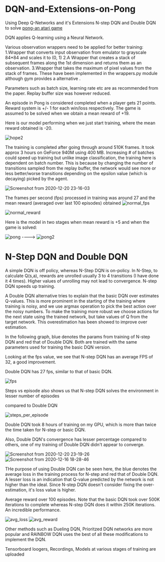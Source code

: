 # DQN-and-Extensions-on-Pong

Using Deep Q-Networks and it's Extensions N-step DQN and Double DQN to solve [pong-an atari game](https://gym.openai.com/envs/Pong-v0/)

DQN applies Q-learning using a Neural Network. 

Various observation wrappers need to be applied for better training:
1.Wrapper that converts input observation from emulator to grayscale 84*84 and scales it to (0, 1)
2.A Wrapper that creates a stack of subsequent frames along the 1st dimension and returns them as an observation. 
3.Wrapper that takes the maximum of pixel values from the stack of frames.
These have been implemented in the wrappers.py module although gym provides a alternative .

Parameters such as batch size, learning rate etc are as recommended from the paper. Replay buffer size was however reduced.

An episode in Pong is considered completed when a player gets 21 points. Reward system is +/- 1 for each win/loss respectively. The game is assumed to be solved when we obtain a mean reward of +19.

Here is our model performing when we just start training, where the mean reward obtained is -20. 


![hope2](https://user-images.githubusercontent.com/56476887/102717165-91ce1900-4306-11eb-87cb-3461df5f1eec.gif)


The training is completed after going through around 510K frames. It took approx 3 hours on GeForce 940M using 400 MB. Increasing # of batches could speed up training but unlike image classification, the training here is dependent on batch number. This is because by changing the number of transitions sampled from the replay buffer, the network would see more or less better/worse transitions depending on the epsilon value (which is decaying) picked by the agent. 


![Screenshot from 2020-12-20 23-16-03](https://user-images.githubusercontent.com/56476887/102720374-eaf37800-4319-11eb-9b3e-ae2408f33998.png)


The frames per second (fps) processed in training was around 27 and the mean reward (averaged over last 100 episodes) obtained
![normal_fps](https://user-images.githubusercontent.com/56476887/102718670-5552eb00-430f-11eb-8e08-d872bee46299.png)


![normal_reward](https://user-images.githubusercontent.com/56476887/102718675-57b54500-430f-11eb-94f9-08905a1be623.png)

Here is the model in two stages when mean reward is +5 and when the game is solved:

![pong](https://user-images.githubusercontent.com/56476887/102718563-db226680-430e-11eb-8b7e-b3206806978c.gif) ---->
![pong2](https://user-images.githubusercontent.com/56476887/102718576-effefa00-430e-11eb-8415-128441967b77.gif)


# N-Step DQN and Double DQN 

A simple DQN is off policy, whereas N-Step DQN is on-policy. In N-Step, to calculate Q(s,a), rewards are unrolled usually 3 to 4 transitions (I have done it 4 times). Higher values of unrolling may not lead to convergence. N-step DQN speeds up training.  

A Double DQN alternative tries to explain that the basic DQN over estimates Q-values. This is more prominent in the starting of the training where training is noisy, and we use argmax operation to pick the best action over the noisy numbers. To make the training more robust we choose actions for the next state using the trained network, but take values of Q from the target network. This overestimation has been showed to improve over estimation.

In the following graph, blue denotes the params from training of N-step DQN and red that of Double DQN. Both are trained with the same parameters used for training the basic DQN version.

Looking at the fps value, we see that N-step DQN has an average FPS of 32, a good improvement. 

Double DQN has 27 fps, similar to that of basic DQN.


![fps](https://user-images.githubusercontent.com/56476887/102718606-0a38d800-430f-11eb-8dc6-11e33fb0090d.png)



Steps vs episode also shows us that N-step DQN solves the environment in lesser number of episodes 

compared to Double DQN


![steps_per_episode](https://user-images.githubusercontent.com/56476887/102718625-1f156b80-430f-11eb-94da-68d8582ecc86.png)


Double DQN took 8 hours of training on my GPU, which is more than twice the time taken for N-step or basic DQN. 

Also, Double DQN's convergence has lesser percentage compared to others, one of my training of Double DQN didn't appear to converge. 


![Screenshot from 2020-12-20 23-19-26](https://user-images.githubusercontent.com/56476887/102720377-ee86ff00-4319-11eb-8b18-9f040857e09e.png)
![Screenshot from 2020-12-16 18-28-46](https://user-images.githubusercontent.com/56476887/102718620-191f8a80-430f-11eb-886f-c39d266f6b35.png)


THe purpose of using Double DQN can be seen here, the blue denotes the average loss in the training process for N-step and red that of Double DQN. A lesser loss is an indication that Q-value predicted by the network is not higher than the ideal. Since N-step DQN doesn't consider fixing the over-estimation, it's loss value is higher. 


Average reward over 100 episodes. Note that the basic DQN took over 500K iterations to complete whereas N-step DQN does it within 250K iterations. An incredible performance.

![avg_loss](https://user-images.githubusercontent.com/56476887/102718595-ff7e4300-430e-11eb-88e5-b63f51e0c6e2.png)
![avg_reward](https://user-images.githubusercontent.com/56476887/102718603-060cba80-430f-11eb-9e8e-a7c699e27ee0.png)



Other methods such as Dueling DQN, Prioritzed DQN networks are more popular and RAINBOW DQN uses the best of all these modifications to implement the DQN.


Tensorboard loogers, Recordings, Models at various stages of training are uploaded
